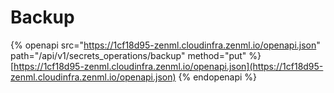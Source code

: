 # Backup

{% openapi src="https://1cf18d95-zenml.cloudinfra.zenml.io/openapi.json" path="/api/v1/secrets_operations/backup" method="put" %}
[https://1cf18d95-zenml.cloudinfra.zenml.io/openapi.json](https://1cf18d95-zenml.cloudinfra.zenml.io/openapi.json)
{% endopenapi %}
